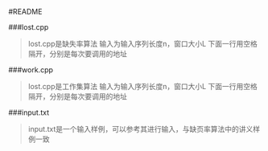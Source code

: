 #README

###lost.cpp
  > lost.cpp是缺失率算法
  输入为输入序列长度n，窗口大小L
  下面一行用空格隔开，分别是每次要调用的地址

###work.cpp
  > lost.cpp是工作集算法
  输入为输入序列长度n，窗口大小L
  下面一行用空格隔开，分别是每次要调用的地址
  
###input.txt

  > input.txt是一个输入样例，可以参考其进行输入，与缺页率算法中的讲义样例一致
